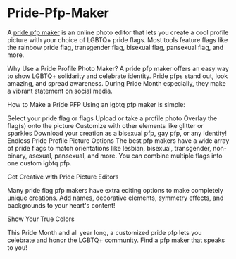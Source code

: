 # Pride-Pfp-Maker
A <a href="https://lgbt.coderobo.org/">pride pfp maker</a> is an online photo editor that lets you create a cool profile picture with your choice of LGBTQ+ pride flags. Most tools feature flags like the rainbow pride flag, transgender flag, bisexual flag, pansexual flag, and more.

Why Use a Pride Profile Photo Maker?
A pride pfp maker offers an easy way to show LGBTQ+ solidarity and celebrate identity. Pride pfps stand out, look amazing, and spread awareness. During Pride Month especially, they make a vibrant statement on social media.

How to Make a Pride PFP
Using an lgbtq pfp maker is simple:

Select your pride flag or flags
Upload or take a profile photo
Overlay the flag(s) onto the picture
Customize with other elements like glitter or sparkles
Download your creation as a bisexual pfp, gay pfp, or any identity!
Endless Pride Profile Picture Options
The best pfp makers have a wide array of pride flags to match orientations like lesbian, bisexual, transgender, non-binary, asexual, pansexual, and more. You can combine multiple flags into one custom lgbtq pfp.

Get Creative with Pride Picture Editors

Many pride flag pfp makers have extra editing options to make completely unique creations. Add names, decorative elements, symmetry effects, and backgrounds to your heart's content!

Show Your True Colors

This Pride Month and all year long, a customized pride pfp lets you celebrate and honor the LGBTQ+ community. Find a pfp maker that speaks to you!
